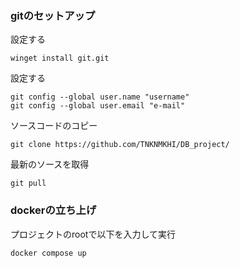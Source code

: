 ### gitのセットアップ
設定する
```
winget install git.git

```
設定する
```
git config --global user.name "username"
git config --global user.email "e-mail"
```

ソースコードのコピー
```
git clone https://github.com/TNKNMKHI/DB_project/
```

最新のソースを取得
```
git pull
```

### dockerの立ち上げ
プロジェクトのrootで以下を入力して実行
```
docker compose up
```

